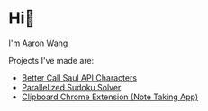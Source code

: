 <h1>Hi🙂</h1>

<p>I'm Aaron Wang</p>
<p>Projects I've made are: </p>
<ul>
<li><a href="https://github.com/1aaronw/bcs-characters">Better Call Saul API Characters</a></li>
  <li><a href="https://github.com/1aaronw/parallel-sudoku-solver">Parallelized Sudoku Solver</a></li>
<li><a href="https://github.com/1aaronw/Clipboard">Clipboard Chrome Extension (Note Taking App)</a></li>
</ul>

